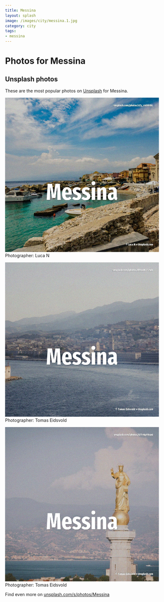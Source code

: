 ```yaml
---
title: Messina
layout: splash
image: /images/city/messina.1.jpg
category: city
tags:
- messina
---
```

# Photos for Messina
 
## Unsplash photos
These are the most popular photos on [Unsplash](https://unsplash.com) for Messina.
 
![Messina](/images/city/messina.1.jpg)
Photographer:  Luca N
 
![Messina](/images/city/messina.2.jpg)
Photographer:  Tomas Eidsvold
 
![Messina](/images/city/messina.3.jpg)
Photographer:  Tomas Eidsvold
 
Find even more on [unsplash.com/s/photos/Messina](https://unsplash.com/s/photos/Messina)
 
